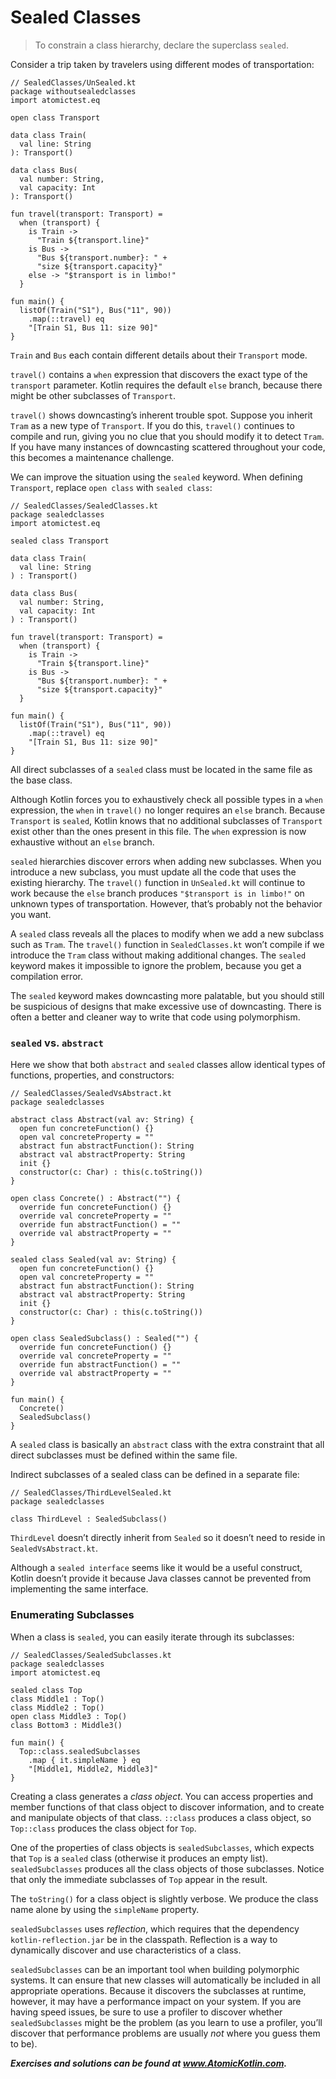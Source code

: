 # Sealed Classes

> To constrain a class hierarchy, declare the superclass `sealed`.

Consider a trip taken by travelers using different modes of transportation:

```
// SealedClasses/UnSealed.kt
package withoutsealedclasses
import atomictest.eq

open class Transport

data class Train(
  val line: String
): Transport()

data class Bus(
  val number: String,
  val capacity: Int
): Transport()

fun travel(transport: Transport) =
  when (transport) {
    is Train ->
      "Train ${transport.line}"
    is Bus ->
      "Bus ${transport.number}: " +
      "size ${transport.capacity}"
    else -> "$transport is in limbo!"
  }

fun main() {
  listOf(Train("S1"), Bus("11", 90))
    .map(::travel) eq
    "[Train S1, Bus 11: size 90]"
}
```

`Train` and `Bus` each contain different details about their `Transport` mode.

`travel()` contains a `when` expression that discovers the exact type of the `transport` parameter. Kotlin requires the default `else` branch, because there might be other subclasses of `Transport`.

`travel()` shows downcasting’s inherent trouble spot. Suppose you inherit `Tram` as a new type of `Transport`. If you do this, `travel()` continues to compile and run, giving you no clue that you should modify it to detect `Tram`. If you have many instances of downcasting scattered throughout your code, this becomes a maintenance challenge.

We can improve the situation using the `sealed` keyword. When defining `Transport`, replace `open class` with `sealed class`:

```
// SealedClasses/SealedClasses.kt
package sealedclasses
import atomictest.eq

sealed class Transport

data class Train(
  val line: String
) : Transport()

data class Bus(
  val number: String,
  val capacity: Int
) : Transport()

fun travel(transport: Transport) =
  when (transport) {
    is Train ->
      "Train ${transport.line}"
    is Bus ->
      "Bus ${transport.number}: " +
      "size ${transport.capacity}"
  }

fun main() {
  listOf(Train("S1"), Bus("11", 90))
    .map(::travel) eq
    "[Train S1, Bus 11: size 90]"
}
```

All direct subclasses of a `sealed` class must be located in the same file as the base class.

Although Kotlin forces you to exhaustively check all possible types in a `when` expression, the `when` in `travel()` no longer requires an `else` branch. Because `Transport` is `sealed`, Kotlin knows that no additional subclasses of `Transport` exist other than the ones present in this file. The `when` expression is now exhaustive without an `else` branch.

`sealed` hierarchies discover errors when adding new subclasses. When you introduce a new subclass, you must update all the code that uses the existing hierarchy. The `travel()` function in `UnSealed.kt` will continue to work because the `else` branch produces `"$transport is in limbo!"` on unknown types of transportation. However, that’s probably not the behavior you want.

A `sealed` class reveals all the places to modify when we add a new subclass such as `Tram`. The `travel()` function in `SealedClasses.kt` won’t compile if we introduce the `Tram` class without making additional changes. The `sealed` keyword makes it impossible to ignore the problem, because you get a compilation error.

The `sealed` keyword makes downcasting more palatable, but you should still be suspicious of designs that make excessive use of downcasting. There is often a better and cleaner way to write that code using polymorphism.

### `sealed` vs. `abstract`

Here we show that both `abstract` and `sealed` classes allow identical types of functions, properties, and constructors:

```
// SealedClasses/SealedVsAbstract.kt
package sealedclasses

abstract class Abstract(val av: String) {
  open fun concreteFunction() {}
  open val concreteProperty = ""
  abstract fun abstractFunction(): String
  abstract val abstractProperty: String
  init {}
  constructor(c: Char) : this(c.toString())
}

open class Concrete() : Abstract("") {
  override fun concreteFunction() {}
  override val concreteProperty = ""
  override fun abstractFunction() = ""
  override val abstractProperty = ""
}

sealed class Sealed(val av: String) {
  open fun concreteFunction() {}
  open val concreteProperty = ""
  abstract fun abstractFunction(): String
  abstract val abstractProperty: String
  init {}
  constructor(c: Char) : this(c.toString())
}

open class SealedSubclass() : Sealed("") {
  override fun concreteFunction() {}
  override val concreteProperty = ""
  override fun abstractFunction() = ""
  override val abstractProperty = ""
}

fun main() {
  Concrete()
  SealedSubclass()
}
```

A `sealed` class is basically an `abstract` class with the extra constraint that all direct subclasses must be defined within the same file.

Indirect subclasses of a sealed class can be defined in a separate file:

```
// SealedClasses/ThirdLevelSealed.kt
package sealedclasses

class ThirdLevel : SealedSubclass()
```

`ThirdLevel` doesn’t directly inherit from `Sealed` so it doesn’t need to reside in `SealedVsAbstract.kt`.

Although a `sealed interface` seems like it would be a useful construct, Kotlin doesn’t provide it because Java classes cannot be prevented from implementing the same interface.

### Enumerating Subclasses

When a class is `sealed`, you can easily iterate through its subclasses:

```
// SealedClasses/SealedSubclasses.kt
package sealedclasses
import atomictest.eq

sealed class Top
class Middle1 : Top()
class Middle2 : Top()
open class Middle3 : Top()
class Bottom3 : Middle3()

fun main() {
  Top::class.sealedSubclasses
    .map { it.simpleName } eq
    "[Middle1, Middle2, Middle3]"
}
```

Creating a class generates a *class object*. You can access properties and member functions of that class object to discover information, and to create and manipulate objects of that class. `::class` produces a class object, so `Top::class` produces the class object for `Top`.

One of the properties of class objects is `sealedSubclasses`, which expects that `Top` is a `sealed` class (otherwise it produces an empty list). `sealedSubclasses` produces all the class objects of those subclasses. Notice that only the immediate subclasses of `Top` appear in the result.

The `toString()` for a class object is slightly verbose. We produce the class name alone by using the `simpleName` property.

`sealedSubclasses` uses *reflection*, which requires that the dependency `kotlin-reflection.jar` be in the classpath. Reflection is a way to dynamically discover and use characteristics of a class.

`sealedSubclasses` can be an important tool when building polymorphic systems. It can ensure that new classes will automatically be included in all appropriate operations. Because it discovers the subclasses at runtime, however, it may have a performance impact on your system. If you are having speed issues, be sure to use a profiler to discover whether `sealedSubclasses` might be the problem (as you learn to use a profiler, you’ll discover that performance problems are usually *not* where you guess them to be).

***Exercises and solutions can be found at www.AtomicKotlin.com.***
